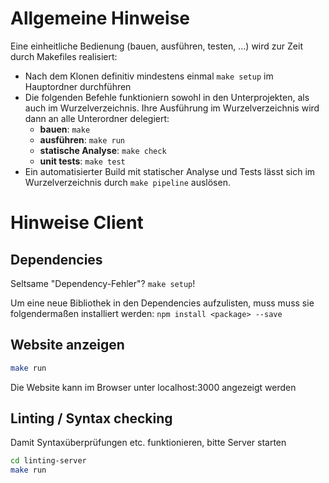 # Allgemeine Hinweise

Eine einheitliche Bedienung (bauen, ausführen, testen, ...) wird zur Zeit durch Makefiles realisiert:

* Nach dem Klonen definitiv mindestens einmal `make setup` im Hauptordner durchführen
* Die folgenden Befehle funktioniern sowohl in den Unterprojekten, als auch im Wurzelverzeichnis.
  Ihre Ausführung im Wurzelverzeichnis wird dann an alle Unterordner delegiert:
  * **bauen**: `make`
  * **ausführen**: `make run`
  * **statische Analyse**: `make check`
  * **unit tests**: `make test`
* Ein automatisierter Build mit statischer Analyse und Tests lässt sich im Wurzelverzeichnis durch `make pipeline`
  auslösen.

# Hinweise Client

## Dependencies
Seltsame "Dependency-Fehler"? `make setup`!

Um eine neue Bibliothek in den Dependencies aufzulisten, muss muss sie folgendermaßen installiert werden:
``npm install <package> --save``

## Website anzeigen

```sh
make run
```

Die Website kann im Browser unter localhost:3000 angezeigt werden

## Linting / Syntax checking

Damit Syntaxüberprüfungen etc. funktionieren, bitte Server starten

```sh
cd linting-server
make run
```
